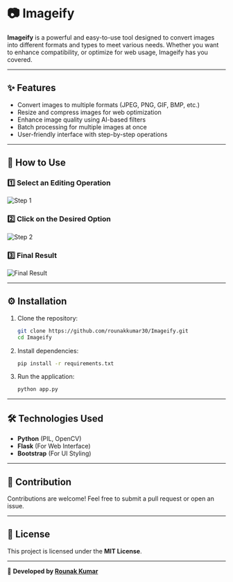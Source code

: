 
# 📷 Imageify

**Imageify** is a powerful and easy-to-use tool designed to convert images into different formats and types to meet various needs. Whether you want to enhance compatibility, or optimize for web usage, Imageify has you covered.

---

## ✨ Features

- Convert images to multiple formats (JPEG, PNG, GIF, BMP, etc.)
- Resize and compress images for web optimization
- Enhance image quality using AI-based filters
- Batch processing for multiple images at once
- User-friendly interface with step-by-step operations

---

## 🚀 How to Use

### 1️⃣ Select an Editing Operation
![Step 1](https://github.com/rounakkumar30/Imageify/assets/129154278/0bd594cf-b3f3-430b-be7e-e5f00ac50073)

### 2️⃣ Click on the Desired Option
![Step 2](https://github.com/rounakkumar30/Imageify/assets/129154278/3fe87fbb-07a6-4763-adf3-24ae655a2e3e)

### 3️⃣ Final Result
![Final Result](https://github.com/rounakkumar30/Imageify/assets/129154278/c20373cb-f984-497d-84d3-2a3d62c92ff9)

---

## ⚙️ Installation

1. Clone the repository:
   ```sh
   git clone https://github.com/rounakkumar30/Imageify.git
   cd Imageify
   ```

2. Install dependencies:
   ```sh
   pip install -r requirements.txt
   ```

3. Run the application:
   ```sh
   python app.py
   ```

---

## 🛠 Technologies Used

- **Python** (PIL, OpenCV)
- **Flask** (For Web Interface)
- **Bootstrap** (For UI Styling)

---

## 📩 Contribution

Contributions are welcome! Feel free to submit a pull request or open an issue.

---

## 📜 License

This project is licensed under the **MIT License**.

---

🔗 **Developed by [Rounak Kumar](https://github.com/rounakkumar30)**
```
